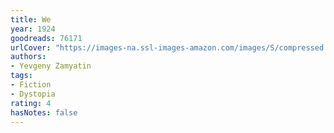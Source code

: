 ```yaml
---
title: We
year: 1924
goodreads: 76171
urlCover: "https://images-na.ssl-images-amazon.com/images/S/compressed.photo.goodreads.com/books/1627438181i/76171.jpg"
authors:
- Yevgeny Zamyatin
tags:
- Fiction
- Dystopia
rating: 4
hasNotes: false
---
```

